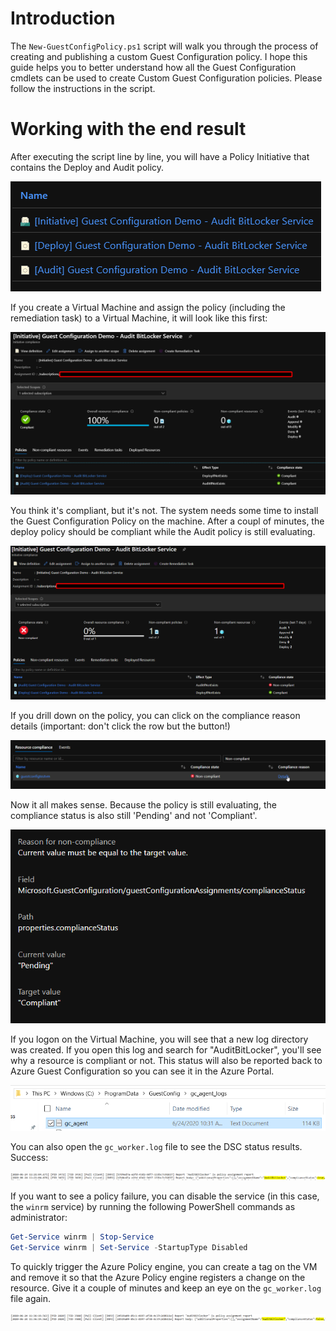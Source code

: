 # Introduction
The `New-GuestConfigPolicy.ps1` script will walk you through the process of creating and publishing a custom Guest Configuration policy. I hope this guide helps you to better understand how all the Guest Configuration cmdlets can be used to create Custom Guest Configuration policies. Please follow the instructions in the script.

# Working with the end result
After executing the script line by line, you will have a Policy Initiative that contains the Deploy and Audit policy.

![](.\Images\GuestConfigurationPolicyCreated.png)

If you create a Virtual Machine and assign the policy (including the remediation task) to a Virtual Machine, it will look like this first:

![](.\Images\GuestConfigurationstatus-Compliant.png)

You think it's compliant, but it's not. The system needs some time to install the Guest Configuration Policy on the machine. After a coupl of minutes, the deploy policy should be compliant while the Audit policy is still evaluating. 

![](.\Images\GuestConfigurationstatus-Pending.png)

If you drill down on the policy, you can click on the compliance reason details (important: don't click the row but the button!)

![](.\Images\GuestConfigurationstatus-ComplianceReason.png)

Now it all makes sense. Because the policy is still evaluating, the compliance status is also still 'Pending' and not 'Compliant'.

![](.\Images\GuestConfigurationstatus-PendingStatus.png)

If you logon on the Virtual Machine, you will see that a new log directory was created. If you open this log and search for "AuditBitLocker", you'll see why a resource is compliant or not. This status will also be reported back to Azure Guest Configuration so you can see it in the Azure Portal.

![](.\Images\GuestConfigurationStatus-LogFiles.png)

You can also open the `gc_worker.log` file to see the DSC status results. Success:

![](.\Images\GuestConfigurationStatus-SuccessLog.png)

If you want to see a policy failure, you can disable the service (in this case, the `winrm` service) by running the following PowerShell commands as administrator:

```` powershell
Get-Service winrm | Stop-Service
Get-Service winrm | Set-Service -StartupType Disabled
````

To quickly trigger the Azure Policy engine, you can create a tag on the VM and remove it so that the Azure Policy engine registers a change on the resource. Give it a couple of minutes and keep an eye on the `gc_worker.log` file again.

![](.\Images\GuestConfigurationStatus-FailLog.png)